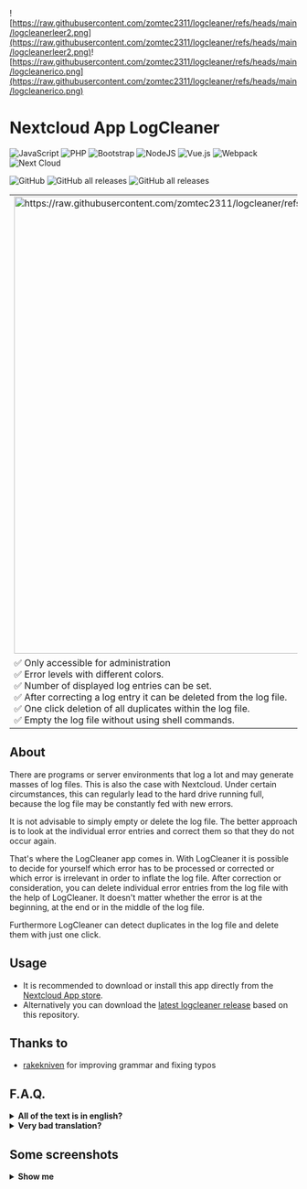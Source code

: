![https://raw.githubusercontent.com/zomtec2311/logcleaner/refs/heads/main/logcleanerleer2.png](https://raw.githubusercontent.com/zomtec2311/logcleaner/refs/heads/main/logcleanerleer2.png)​ ![https://raw.githubusercontent.com/zomtec2311/logcleaner/refs/heads/main/logcleanerico.png](https://raw.githubusercontent.com/zomtec2311/logcleaner/refs/heads/main/logcleanerico.png)
# Nextcloud App LogCleaner
![JavaScript](https://img.shields.io/badge/javascript-%23323330.svg?logo=javascript&logoColor=%23F7DF1E) ![PHP](https://img.shields.io/badge/php-%23777BB4.svg?logo=php&logoColor=white) ![Bootstrap](https://img.shields.io/badge/bootstrap-%23563D7C.svg?logo=bootstrap&logoColor=white) ![NodeJS](https://img.shields.io/badge/node.js-6DA55F?logo=node.js&logoColor=white) ![Vue.js](https://img.shields.io/badge/vuejs-%2335495e.svg?logo=vuedotjs&logoColor=%234FC08D) ![Webpack](https://img.shields.io/badge/webpack-%238DD6F9.svg?logo=webpack&logoColor=black) ![Next Cloud](https://img.shields.io/badge/Next%20Cloud-0B94DE?logo=nextcloud&logoColor=white)

![GitHub](https://img.shields.io/github/license/zomtec2311/logcleaner)
![GitHub all releases](https://img.shields.io/github/downloads/zomtec2311/logcleaner/total?logo=github) ![GitHub all releases](https://img.shields.io/github/release/zomtec2311/logcleaner)

<table>
  <tr>
    <td><img src="https://raw.githubusercontent.com/zomtec2311/logcleaner/refs/heads/main/logcleanerA.png" alt="https://raw.githubusercontent.com/zomtec2311/logcleaner/refs/heads/main/logcleanerA.png" width="800px;"></td>
    <td>This app is similar to the nextcloud's built in logreader but with some additional features for the instance administration</td>
  </tr>
  <tr>
    <td>✅ Only accessible for administration<br>✅ Error levels with different colors.<br>✅ Number of displayed log entries can be set.<br>✅ After correcting a log entry it can be deleted from the log file.<br>✅ One click deletion of all duplicates within the log file.<br>✅ Empty the log file without using shell commands.</td>
    <td><img src="https://raw.githubusercontent.com/zomtec2311/logcleaner/refs/heads/main/logcleanerAA.png" alt="https://raw.githubusercontent.com/zomtec2311/logcleaner/refs/heads/main/logcleanerAA.png"></td>
  </tr>
</table>

## About
There are programs or server environments that log a lot and may generate masses of log files. This is also the case with Nextcloud. Under certain circumstances, this can regularly lead to the hard drive running full, because the log file may be constantly fed with new errors.

It is not advisable to simply empty or delete the log file. The better approach is to look at the individual error entries and correct them so that they do not occur again.

That's where the LogCleaner app comes in. With LogCleaner it is possible to decide for yourself which error has to be processed or corrected or which error is irrelevant in order to inflate the log file. After correction or consideration, you can delete individual error entries from the log file with the help of LogCleaner. It doesn't matter whether the error is at the beginning, at the end or in the middle of the log file.

Furthermore LogCleaner can detect duplicates in the log file and delete them with just one click.

## Usage

- It is recommended to download or install this app directly from the [Nextcloud App store](https://apps.nextcloud.com/apps/logcleaner).
- Alternatively you can download the [latest logcleaner release](https://github.com/zomtec2311/logcleaner/releases) based on this repository.

## Thanks to

- [rakekniven](https://github.com/rakekniven) for improving grammar and fixing typos

## F.A.Q.

<details>
  <summary><b>All of the text is in english?</b></summary>
	Maybe your language files are missing.

  You might want to help translating the app to new languages or report errors in existing translations. So feel free and send me translations.
</details>

<details>
  <summary><b>Very bad translation?</b></summary>
  We used the AI-based Google translator to generate language files. Of course, there were limitations to the translation depending on the quality of the AI. If you'd like to help improve your language file, open an issue and report your suggestion for improvement. Thank you
</details>

## Some screenshots

<details>
  <summary><b>Show me</b></summary>
  <p align="center">
  <b>Info content:</b><br>
  <img src="https://raw.githubusercontent.com/zomtec2311/logcleaner/refs/heads/main/logcleanerAA.png" alt="https://raw.githubusercontent.com/zomtec2311/logcleaner/refs/heads/main/logcleanerAA.png">
  <br><br>
  <b>Main view with settings:</b><br>
  <img src="https://raw.githubusercontent.com/zomtec2311/logcleaner/refs/heads/main/logcleaner3.png" alt="https://raw.githubusercontent.com/zomtec2311/logcleaner/refs/heads/main/logcleaner3.png">
  <br><br>
  <b>'Empty log file' button pressed:</b><br>
  <img src="https://raw.githubusercontent.com/zomtec2311/logcleaner/refs/heads/main/logcleanerEbutton.png" alt="https://raw.githubusercontent.com/zomtec2311/logcleaner/refs/heads/main/logcleanerEbutton.png">
  <br><br>
  <b>'Empty the log file now' button active after enabled check box:</b><br>
  <img src="https://raw.githubusercontent.com/zomtec2311/logcleaner/refs/heads/main/logcleanerEbuttonok.png" alt="https://raw.githubusercontent.com/zomtec2311/logcleaner/refs/heads/main/logcleanerEbuttonok.png">
  <br><br>
  <b>LogCleaner dashboard widgets:</b><br>
  <img src="https://raw.githubusercontent.com/zomtec2311/logcleaner/refs/heads/main/logcleanerwidget.png" alt="https://raw.githubusercontent.com/zomtec2311/logcleaner/refs/heads/main/logcleanerwidget.png">

   <img src="https://raw.githubusercontent.com/zomtec2311/logcleaner/refs/heads/main/logcleanerwidget-dark.png" alt="https://raw.githubusercontent.com/zomtec2311/logcleaner/refs/heads/main/logcleanerwidget-dark.png">
  </p>
</details>
